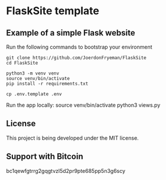 # FlaskSite template

## Example of a simple Flask website

Run the following commands to bootstrap your environment

```console
git clone https://github.com/JoerdonFryeman/FlaskSite
cd FlaskSite

python3 -m venv venv
source venv/bin/activate
pip install -r requirements.txt

cp .env.template .env
```

Run the app locally:
source venv/bin/activate
python3 views.py

## License

This project is being developed under the MIT license.

## Support with Bitcoin

bc1qewfgtrrg2gqgtvzl5d2pr9pte685pp5n3g6scy

